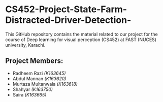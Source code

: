 # CS452-Project-State-Farm-Distracted-Driver-Detection-
This GitHub repository contains the material related to our project  for the course of Deep learning for visual perception (CS452) at FAST (NUCES) university, Karachi.

## Project Members:

- Radheem Razi *(K163645)*
- Abdul Mannan *(K163620)*
- Murtaza Multanwala *(K163618)*
- Shahyar *(K163750)*
- Saira *(K163665)*
